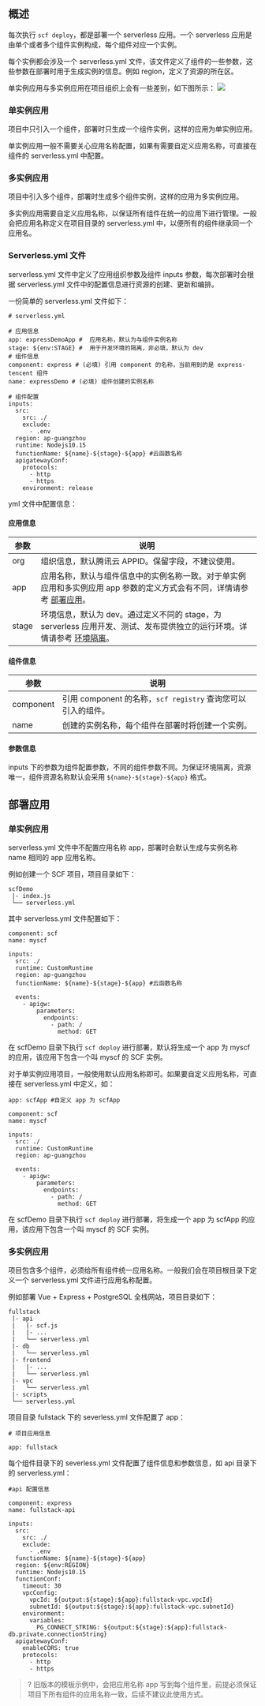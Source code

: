 ## 概述
每次执行 `scf deploy`，都是部署一个 serverless 应用。一个 serverless 应用是由单个或者多个组件实例构成，每个组件对应一个实例。

每个实例都会涉及一个 serverless.yml 文件，该文件定义了组件的一些参数，这些参数在部署时用于生成实例的信息。例如 region，定义了资源的所在区。

单实例应用与多实例应用在项目组织上会有一些差别，如下图所示：
![](https://main.qcloudimg.com/raw/c77af61d6184a41bddeee17ed8bdd2df.svg)

### 单实例应用
项目中只引入一个组件，部署时只生成一个组件实例，这样的应用为单实例应用。

单实例应用一般不需要关心应用名称配置，如果有需要自定义应用名称，可直接在组件的 serverless.yml 中配置。

### 多实例应用
项目中引入多个组件，部署时生成多个组件实例，这样的应用为多实例应用。

多实例应用需要自定义应用名称，以保证所有组件在统一的应用下进行管理。一般会把应用名称定义在项目目录的 serverless.yml 中，以便所有的组件继承同一个应用名。

### Serverless.yml 文件
serverless.yml 文件中定义了应用组织参数及组件 inputs 参数，每次部署时会根据 serverless.yml 文件中的配置信息进行资源的创建、更新和编排。

一份简单的 serverless.yml 文件如下：
```
# serverless.yml

# 应用信息
app: expressDemoApp #  应用名称，默认为与组件实例名称
stage: ${env:STAGE} #  用于开发环境的隔离，非必填，默认为 dev
# 组件信息
component: express # (必填) 引用 component 的名称，当前用到的是 express-tencent 组件
name: expressDemo # (必填) 组件创建的实例名称

# 组件配置
inputs:
  src:
    src: ./ 
    exclude:
      - .env
  region: ap-guangzhou 
  runtime: Nodejs10.15
  functionName: ${name}-${stage}-${app} #云函数名称
  apigatewayConf:
    protocols:
      - http
      - https
    environment: release
```

yml 文件中配置信息：

#### 应用信息

| 参数 | 说明 |
|---------|---------|
| org | 组织信息，默认腾讯云 APPID。保留字段，不建议使用。|
| app | 应用名称，默认与组件信息中的实例名称一致。对于单实例应用和多实例应用 app 参数的定义方式会有不同，详情请参考 [部署应用](https://cloud.tencent.com/document/product/1154/48261#.E9.83.A8.E7.BD.B2.E5.BA.94.E7.94.A8)。|
| stage | 环境信息，默认为 dev。通过定义不同的 stage，为 serverless 应用开发、测试、发布提供独立的运行环境。详情请参考 [环境隔离](https://cloud.tencent.com/document/product/1154/48269#.E7.8E.AF.E5.A2.83.E9.9A.94.E7.A6.BB)。|

#### 组件信息

| 参数 | 说明 |
|---------|---------|
| component |  引用 component 的名称，`scf registry` 查询您可以引入的组件。|
| name |  创建的实例名称，每个组件在部署时将创建一个实例。|

#### 参数信息
inputs 下的参数为组件配置参数，不同的组件参数不同。为保证环境隔离，资源唯一，组件资源名称默认会采用 `${name}-${stage}-${app}` 格式。

## 部署应用

### 单实例应用
serverless.yml 文件中不配置应用名称 app，部署时会默认生成与实例名称 name 相同的 app 应用名称。

例如创建一个 SCF 项目，项目目录如下：
```
scfDemo
 |- index.js
 └── serverless.yml
```

其中 serverless.yml 文件配置如下：
```
component: scf
name: myscf

inputs:
  src: ./
  runtime: CustomRuntime
  region: ap-guangzhou
  functionName: ${name}-${stage}-${app} #云函数名称

  events:
    - apigw:
        parameters:
          endpoints:
            - path: /
              method: GET
```

在 scfDemo 目录下执行 `scf deploy` 进行部署，默认将生成一个 app 为 myscf 的应用，该应用下包含一个叫 myscf 的 SCF 实例。

对于单实例应用项目，一般使用默认应用名称即可。如果要自定义应用名称，可直接在 serverless.yml 中定义，如：
```
app: scfApp #自定义 app 为 scfApp

component: scf
name: myscf

inputs:
  src: ./
  runtime: CustomRuntime
  region: ap-guangzhou

  events:
    - apigw:
        parameters:
          endpoints:
            - path: /
              method: GET
```

在 scfDemo 目录下执行 `scf deploy` 进行部署，将生成一个 app 为 scfApp 的应用，该应用下包含一个叫 myscf 的 SCF 实例。

### 多实例应用
项目包含多个组件，必须给所有组件统一应用名称。一般我们会在项目根目录下定义一个 serverless.yml 文件进行应用名称配置。

例如部署 Vue + Express + PostgreSQL 全栈网站，项目目录如下：
```
fullstack
 |- api
 |   |- scf.js
 |   |- ...
 | 	 └── serverless.yml
 |- db
 | 	 └── serverless.yml
 |- frontend
 |   |- ...
 | 	 └── serverless.yml
 |- vpc
 | 	 └── serverless.yml
 |- scripts
 └── serverless.yml
```

项目目录 fullstack 下的 severless.yml 文件配置了 app：
```
# 项目应用信息

app: fullstack
```

每个组件目录下的 severless.yml 文件配置了组件信息和参数信息，如 api 目录下的 serverless.yml：
```
#api 配置信息

component: express
name: fullstack-api

inputs:
  src:
    src: ./
    exclude:
      - .env
  functionName: ${name}-${stage}-${app}
  region: ${env:REGION}
  runtime: Nodejs10.15
  functionConf:
    timeout: 30
    vpcConfig:
      vpcId: ${output:${stage}:${app}:fullstack-vpc.vpcId}
      subnetId: ${output:${stage}:${app}:fullstack-vpc.subnetId}
    environment:
      variables:
        PG_CONNECT_STRING: ${output:${stage}:${app}:fullstack-db.private.connectionString}
  apigatewayConf:
    enableCORS: true
    protocols:
      - http
      - https
```

>? 旧版本的模板示例中，会把应用名称 app 写到每个组件里，前提必须保证项目下所有组件的应用名称一致，后续不建议此使用方式。

